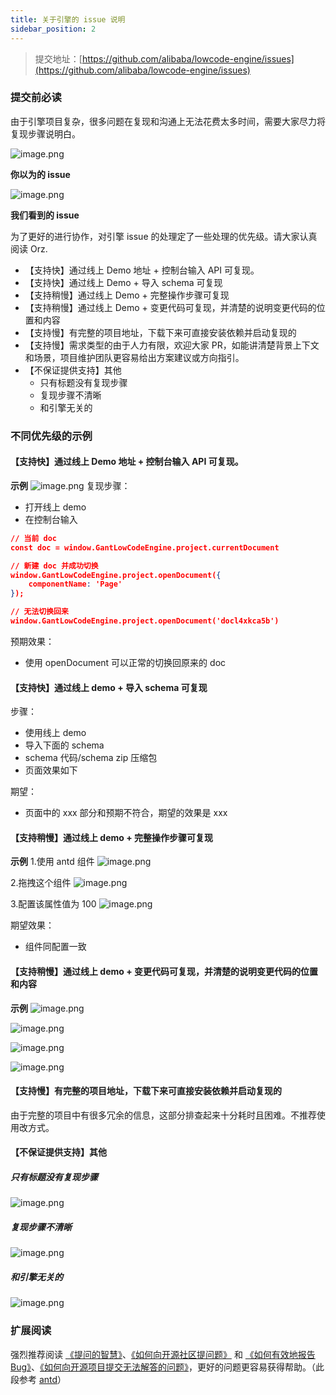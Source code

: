 ```yaml
---
title: 关于引擎的 issue 说明
sidebar_position: 2
---
```

> 提交地址：[https://github.com/alibaba/lowcode-engine/issues](https://github.com/alibaba/lowcode-engine/issues)

### 提交前必读
由于引擎项目复杂，很多问题在复现和沟通上无法花费太多时间，需要大家尽力将复现步骤说明白。


![image.png](./img/you-think.png)

**你以为的 issue**


![image.png](./img/i-see.png)

**我们看到的 issue**

为了更好的进行协作，对引擎 issue 的处理定了一些处理的优先级。请大家认真阅读 Orz.

- 【支持快】通过线上 Demo 地址 + 控制台输入 API 可复现。
- 【支持快】通过线上 Demo + 导入 schema 可复现
- 【支持稍慢】通过线上 Demo + 完整操作步骤可复现
- 【支持稍慢】通过线上 Demo + 变更代码可复现，并清楚的说明变更代码的位置和内容
- 【支持慢】有完整的项目地址，下载下来可直接安装依赖并启动复现的
- 【支持慢】需求类型的由于人力有限，欢迎大家 PR，如能讲清楚背景上下文和场景，项目维护团队更容易给出方案建议或方向指引。
- 【不保证提供支持】其他
   - 只有标题没有复现步骤
   - 复现步骤不清晰
   - 和引擎无关的

### 不同优先级的示例
#### 【支持快】通过线上 Demo 地址 + 控制台输入 API 可复现。
**示例**
![image.png](https://img.alicdn.com/imgextra/i1/O1CN01np6ARb1KnJFOELjXg_!!6000000001208-2-tps-3322-1862.png)
复现步骤：

- 打开线上 demo
- 在控制台输入
```json
// 当前 doc
const doc = window.GantLowCodeEngine.project.currentDocument

// 新建 doc 并成功切换
window.GantLowCodeEngine.project.openDocument({
    componentName: 'Page'
});

// 无法切换回来
window.GantLowCodeEngine.project.openDocument('docl4xkca5b')
```

预期效果：

- 使用 openDocument 可以正常的切换回原来的 doc

#### 【支持快】通过线上 demo + 导入 schema 可复现
步骤：

- 使用线上 demo
- 导入下面的 schema
- schema 代码/schema zip 压缩包
- 页面效果如下

期望：

- 页面中的 xxx 部分和预期不符合，期望的效果是 xxx

#### 【支持稍慢】通过线上 demo + 完整操作步骤可复现
**示例**
1.使用 antd 组件
![image.png](https://img.alicdn.com/imgextra/i4/O1CN019dFe4Y24SDKbmpbdw_!!6000000007389-2-tps-3584-1812.png)

2.拖拽这个组件
![image.png](https://img.alicdn.com/imgextra/i2/O1CN0109SdxO1OtxSbpLn4Q_!!6000000001764-2-tps-3584-1802.png)

3.配置该属性值为 100
![image.png](https://img.alicdn.com/imgextra/i3/O1CN01WeVXpW1HBny0VmQcS_!!6000000000720-2-tps-3584-1800.png)

期望效果：

- 组件同配置一致

#### 【支持稍慢】通过线上 demo + 变更代码可复现，并清楚的说明变更代码的位置和内容
**示例**
![image.png](https://img.alicdn.com/imgextra/i4/O1CN01FL0Urq1tl1pLcYhJH_!!6000000005941-2-tps-1892-754.png)

![image.png](https://img.alicdn.com/imgextra/i3/O1CN01WIpR9V1i363wzyFzi_!!6000000004356-2-tps-1917-778.png)

![image.png](https://img.alicdn.com/imgextra/i1/O1CN01ZDkR3n1MNmP2uk15t_!!6000000001423-2-tps-1836-253.png)

![image.png](https://img.alicdn.com/imgextra/i4/O1CN01OKzt1Z28b9WZIbM6B_!!6000000007950-2-tps-1912-914.png)

#### 【支持慢】有完整的项目地址，下载下来可直接安装依赖并启动复现的
由于完整的项目中有很多冗余的信息，这部分排查起来十分耗时且困难。不推荐使用改方式。

#### 【不保证提供支持】其他
##### 只有标题没有复现步骤
![image.png](https://img.alicdn.com/imgextra/i3/O1CN017rO2gR1YKpEgIMBjh_!!6000000003041-2-tps-2520-1020.png)

##### 复现步骤不清晰
![image.png](https://img.alicdn.com/imgextra/i4/O1CN01vtHi5z225CC7aFVS2_!!6000000007068-2-tps-3584-1666.png)

##### 和引擎无关的
![image.png](https://img.alicdn.com/imgextra/i2/O1CN01KxqT9M1vcu25xJHFP_!!6000000006194-2-tps-2548-1430.png)




### 扩展阅读
强烈推荐阅读 [《提问的智慧》](https://github.com/ryanhanwu/How-To-Ask-Questions-The-Smart-Way)、[《如何向开源社区提问题》](https://github.com/seajs/seajs/issues/545) 和 [《如何有效地报告 Bug》](http://www.chiark.greenend.org.uk/~sgtatham/bugs-cn.html)、[《如何向开源项目提交无法解答的问题》](https://zhuanlan.zhihu.com/p/25795393)，更好的问题更容易获得帮助。（此段参考 [antd](https://github.com/ant-design/ant-design)）
